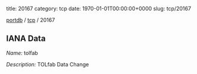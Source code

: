 title: 20167
category: tcp
date: 1970-01-01T00:00:00+0000
slug: tcp/20167

[portdb](/) / [tcp](/category/tcp.html) / 20167


## IANA Data

_Name:_ tolfab

_Description:_ TOLfab Data Change

